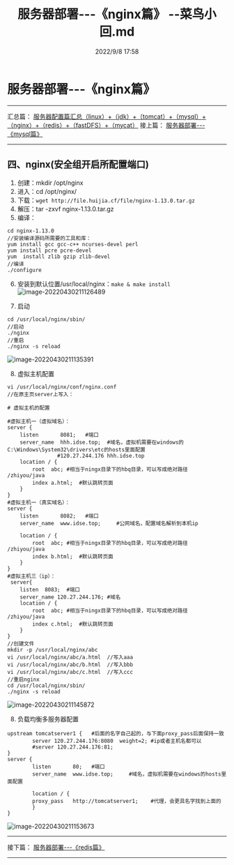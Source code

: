 ﻿---
title: 服务器部署---《nginx篇》 --菜鸟小回.md
date:  2022/9/8 17:58
category_bar: true
categories: 运维
tags:
- nginx
---
# 服务器部署---《nginx篇》
---
汇总篇：
[服务器配置篇汇总（linux）+（jdk）+（tomcat）+（mysql）+（nginx）+（redis）+（fastDFS）+（mycat）](https://blog.huijia21.com/archives/fu-wu-qi-pei-zhi-pian-hui-zong-linuxjdktomcatmysqlnginxredisfastdfsmycatgitmaven)
接上篇：
[服务器部署---《mysql篇》](https://blog.huijia21.com/archives/fu-wu-qi-bu-shu-mysql-pian-)

---
## 四、nginx(安全组开启所配置端口)
1. 创建：mkdir /opt/nginx
2. 进入：cd /opt/nginx/
3. 下载：`wget http://file.huijia.cf/file/nginx-1.13.0.tar.gz`
4. 解压：tar -zxvf nginx-1.13.0.tar.gz 
5. 编译：
```
cd nginx-1.13.0
//安装编译源码所需要的工具和库：
yum install gcc gcc-c++ ncurses-devel perl 
yum install pcre pcre-devel
yum  install zlib gzip zlib-devel
//编译
./configure 
```
6. 安装到默认位置/usr/local/nginx：`make & make install`
![image-20220430211126489](https://img-1256282866.cos.ap-beijing.myqcloud.com/image-20220430211126489.png)

7. 启动
```
cd /usr/local/nginx/sbin/
//启动
./nginx
//重启
./nginx -s reload
```
![image-20220430211135391](https://img-1256282866.cos.ap-beijing.myqcloud.com/image-20220430211135391.png)

8. 虚拟主机配置
```
vi /usr/local/nginx/conf/nginx.conf
//在原主页server上写入：

# 虚拟主机的配置

#虚拟主机一（虚拟域名）：
server { 
	listen       8081;   #端口
	server_name  hhh.idse.top;	#域名，虚拟机需要在windows的C:\Windows\System32\drivers\etc的hosts里面配置
				#120.27.244.176 hhh.idse.top
	location / {  
		root  abc; #相当于ningx目录下的hbq目录，可以写成绝对路径  /zhiyou/java 
		index a.html;  #默认跳转页面
	} 
}
#虚拟主机一（真实域名）：
server { 
	listen       8082;   #端口
	server_name  www.idse.top;     #公网域名，配置域名解析到本机ip
       
	location / {  
		root  abc; #相当于ningx目录下的hbq目录，可以写成绝对路径  /zhiyou/java 
		index b.html;  #默认跳转页面
	} 
}
#虚拟主机三（ip）：
 server{ 
	listen	8083;  #端口
	server_name 120.27.244.176; #域名        
	location / {  
		root  abc; #相当于ningx目录下的hbq目录，可以写成绝对路径  /zhiyou/java 
		index c.html;  #默认跳转页面
	}        
}
//创建文件
mkdir -p /usr/local/nginx/abc
vi /usr/local/nginx/abc/a.html  //写入aaa
vi /usr/local/nginx/abc/b.html  //写入bbb
vi /usr/local/nginx/abc/c.html  //写入ccc
//重启nginx
cd /usr/local/nginx/sbin/
./nginx -s reload
```
![image-20220430211145872](https://img-1256282866.cos.ap-beijing.myqcloud.com/image-20220430211145872.png)

8. 负载均衡多服务器配置
```
upstream tomcatserver1 {   #后面的名字自己起的，与下面proxy_pass后面保持一致
        server 120.27.244.176:8080  weight=2; #ip或者主机名都可以
        #server 120.27.244.176:81;
}
server {
        listen       80;   #端口
        server_name  www.idse.top;     #域名，虚拟机需要在windows的hosts里面配置

        location / {
        proxy_pass   http://tomcatserver1;    #代理，会更具名字找到上面的
        }
}

```
![image-20220430211153673](https://img-1256282866.cos.ap-beijing.myqcloud.com/image-20220430211153673.png)

---
接下篇：
[服务器部署---《redis篇》](https://blog.huijia21.com/archives/fu-wu-qi-bu-shu-redis-pian-)

---
